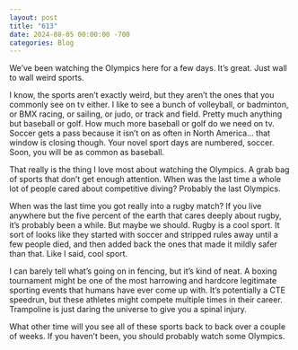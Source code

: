 ```yaml
---
layout: post
title: "613"
date: 2024-08-05 00:00:00 -700
categories: Blog
---
```


We’ve been watching the Olympics here for a few days. It’s great. Just wall to wall weird sports.

I know, the sports aren’t exactly weird, but they aren’t the ones that you commonly see on tv either. I like to see a bunch of volleyball, or badminton, or BMX racing, or sailing, or judo, or track and field. Pretty much anything but baseball or golf. How much more baseball or golf do we need on tv. Soccer gets a pass because it isn’t on as often in North America… that window is closing though. Your novel sport days are numbered, soccer. Soon, you will be as common as baseball.

That really is the thing I love most about watching the Olympics. A grab bag of sports that don’t get enough attention. When was the last time a whole lot of people cared about competitive diving? Probably the last Olympics.

When was the last time you got really into a rugby match? If you live anywhere but the five percent of the earth that cares deeply about rugby, it’s probably been a while. But maybe we should. Rugby is a cool sport. It sort of looks like they started with soccer and stripped rules away until a few people died, and then added back the ones that made it mildly safer than that. Like I said, cool sport.

I can barely tell what’s going on in fencing, but it’s kind of neat. A boxing tournament might be one of the most harrowing and hardcore legitimate sporting events that humans have ever come up with. It’s potentially a CTE speedrun, but these athletes might compete multiple times in their career. Trampoline is just daring the universe to give you a spinal injury.

What other time will you see all of these sports back to back over a couple of weeks.
If you haven’t been, you should probably watch some Olympics. 

